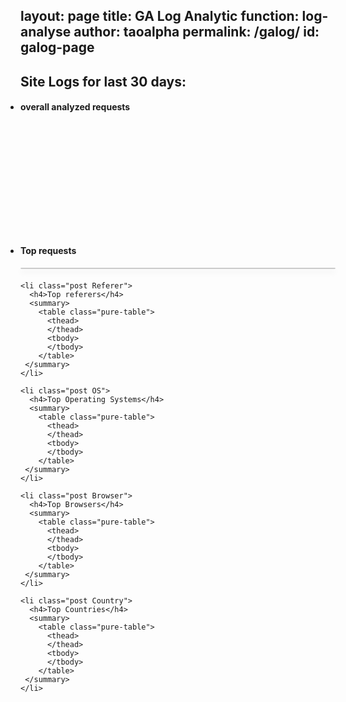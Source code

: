 layout: page
title: GA Log Analytic
function: log-analyse
author: taoalpha
permalink: /galog/
id: galog-page
---
<style>
/************** GA log page ************/
article.galog ul {
  padding-left: 0px;
}

article.galog li.post.overall {
  height: 210px;
}

article.galog summary{
  margin-bottom: 20px;
}

article.galog li.overall summary ul li {
  width: 28%;
  float: left;
  margin: 0 20px 20px 0px;
  background-color: #F1F1F1;
  border-top: 4px solid #9E9E9E;
  color: #242424;
  font-weight: normal;
  padding: 7px;
}

article.galog li.overall summary span.itemname {
  font-size: 10px;
}

article.galog li.overall summary span.itemname i {
  margin-left: 5px;
}

article.galog li.overall summary span.count {
  font-size: 19px;
  text-shadow: 1px 1px 0 #FFF;
  padding: 8px 0px;
  display: block;
  font-weight: 700;
}
.pure-table {
    animation: float 5s infinite;
    border: 1px solid #cbcbcb;
    border-collapse: collapse;
    border-spacing: 0;
    box-shadow: 0 5px 10px rgba(0, 0, 0, 0.1);
    empty-cells: show;
    border-radius: 3px;
}
.pure-table a {
    color: #242424;
    outline: 0;
    text-decoration: none;
}
.pure-table td {
    border-left: 1px solid #cbcbcb;
}
.pure-table td,
.pure-table th {
    font-size: inherit;
    margin: 0;
    overflow: visible;
    padding: 6px 12px;
}
.pure-table th:last-child {
    padding-right: 0;
}
.pure-table th:last-child span {
    margin: 1px 15px 0 15px;
    float:right;
}
.pure-table thead th {
    border-bottom: 4px solid #9ea7af;
    border-right: 1px solid #343a45;
}
.pure-table tbody th {
    background: rgb(242, 242, 242);
    border-left: 1px solid rgb(203, 203, 203);
}
.pure-table td:first-child,
.pure-table th:first-child {
    border-left-width: 0
}
.pure-table td:last-child {
    white-space: normal;
    width: auto;
    word-break: break-all;
    word-wrap: break-word;
}
.pure-table thead {
    background: #242424;
    color: #FFF;
    text-align: left;
    text-shadow: 0px -1px 0px #000;
    vertical-align: bottom;
}
.pure-table td {
    background-color: #FFF
}
.pure-table td.num {
    text-align: right
}
.pure-table .sub td {
    background-color: #F2F2F2;
}
.pure-table tbody{
  color: #777;
  font-size:12px;
}
.pure-table tbody tr:nth-of-type(n+10){
  display:none;
}
.pure-table tbody tr:hover,
.pure-table-striped tr:nth-child(2n-1) td {
    background-color: #f4f4f4
}
.pure-table tr {
    border-bottom: 1px solid #ddd;
}
.pure-table thead tr {
    border: 1px solid rgb(52, 58, 69);
} 

</style>

<nav id="bread">
  <h2>Site Logs for last 30 days:</h2>
</nav>
<article class="galog">
  <ul class="article-list">
    <li class="post overall">
      <h4>overall analyzed requests</h4>
      <summary>
      </summary>
    </li>
    <li class="post Path">
      <h4>Top requests</h4>
      <summary>
      <table class="pure-table">
        <thead>
        </thead>
        <tbody>
        </tbody>
      </table>
     </summary>
    </li>

    <li class="post Referer">
      <h4>Top referers</h4>
      <summary>
        <table class="pure-table">
          <thead>
          </thead>
          <tbody>
          </tbody>
        </table>
     </summary>
    </li>

    <li class="post OS">
      <h4>Top Operating Systems</h4>
      <summary>
        <table class="pure-table">
          <thead>
          </thead>
          <tbody>
          </tbody>
        </table>
     </summary>
    </li>

    <li class="post Browser">
      <h4>Top Browsers</h4>
      <summary>
        <table class="pure-table">
          <thead>
          </thead>
          <tbody>
          </tbody>
        </table>
     </summary>
    </li>

    <li class="post Country">
      <h4>Top Countries</h4>
      <summary>
        <table class="pure-table">
          <thead>
          </thead>
          <tbody>
          </tbody>
        </table>
     </summary>
    </li>
  </ul>
</article>
